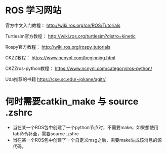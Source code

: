 # ROS 学习网站

官方中文入门教程：
http://wiki.ros.org/cn/ROS/Tutorials

Turtlesim官方教程：
http://wiki.ros.org/turtlesim?distro=kinetic

Rospy官方教程：
http://wiki.ros.org/rospy_tutorials

CKZZ教程：
https://www.ncnynl.com/beginning.html

CKZZros-python教程：
https://www.ncnynl.com/category/ros-python/

Uda推荐的书籍
https://cse.sc.edu/~jokane/agitr/

# 何时需要catkin_make 与 source .zshrc
- 当在某一个ROS包中创建了一个python节点时，不需要make，如果想使用tab命令补全，需要source .zshrc
- 当在某一个ROS包中创建了一个自定义msg之后，需要make生成该消息的源代码。
